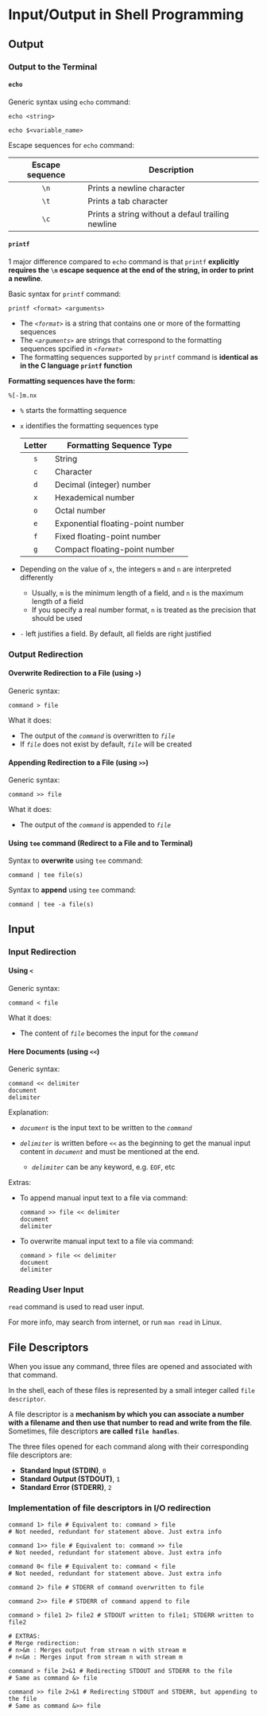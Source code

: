 # Input/Output in Shell Programming

## Output

### Output to the Terminal

#### `echo`

Generic syntax using `echo` command:

```shell
echo <string>

echo $<variable_name>
```

Escape sequences for `echo` command:

| Escape sequence | Description |
|:---:|---|
| `\n` | Prints a newline character |
| `\t` | Prints a tab character |
| `\c` | Prints a string without a defaul trailing newline |

#### `printf`

1 major difference compared to `echo` command is that `printf` **explicitly requires the `\n` escape sequence at the end of the string, in order to print a newline**.

Basic syntax for `printf` command:

```shell
printf <format> <arguments>
```

- The *`<format>`* is a string that contains one or more of the formatting sequences
- The *`<arguments>`* are strings that correspond to the formatting sequences spcified in *`<format>`*
- The formatting sequences supported by `printf` command is **identical as in the C language `printf` function**

**Formatting sequences have the form:**

```
%[-]m.nx
```

- `%` starts the formatting sequence

- `x` identifies the formatting sequences type

	| Letter | Formatting Sequence Type |
	|:---:|---|
	| `s` | String |
	| `c` | Character |
	| `d` | Decimal (integer) number |
	| `x` | Hexademical number |
	| `o` | Octal number |
	| `e` | Exponential floating-point number |
	| `f` | Fixed floating-point number |
	| `g` | Compact floating-point number |

- Depending on the value of `x`, the integers `m` and `n` are interpreted differently

	- Usually, `m` is the minimum length of a field, and `n` is the maximum length of a field
	- If you specify a real number format, `n` is treated as the precision that should be used

- `-` left justifies a field. By default, all fields are right justified

### Output Redirection

#### Overwrite Redirection to a File (using `>`)

Generic syntax:

```shell
command > file
```

What it does:

- The output of the *`command`* is overwritten to *`file`*
- If *`file`* does not exist by default, *`file`* will be created

#### Appending Redirection to a File (using `>>`)

Generic syntax:

```shell
command >> file
```

What it does:

- The output of the *`command`* is appended to *`file`*

#### Using `tee` command (Redirect to a File and to Terminal)

Syntax to **overwrite** using `tee` command:

```shell
command | tee file(s)
```

Syntax to **append** using `tee` command:

```shell
command | tee -a file(s)
```

## Input

### Input Redirection

#### Using `<`

Generic syntax:

```shell
command < file
```

What it does:

- The content of *`file`* becomes the input for the *`command`*

#### Here Documents (using `<<`)

Generic syntax:

```shell
command << delimiter
document
delimiter
```

Explanation:

- *`document`* is the input text to be written to the *`command`*

- *`delimiter`* is written before `<<` as the beginning to get the manual input content in *`document`* and must be mentioned at the end.

	- *`delimiter`* can be any keyword, e.g. `EOF`, etc

Extras:

- To append manual input text to a file via command:

	```shell
	command >> file << delimiter
	document
	delimiter
	```

- To overwrite manual input text to a file via command:

	```shell
	command > file << delimiter
	document
	delimiter
	```

### Reading User Input

`read` command is used to read user input.

For more info, may search from internet, or run `man read` in Linux.

## File Descriptors

When you issue any command, three files are opened and associated with that command.

In the shell, each of these files is represented by a small integer called `file descriptor`.

A file descriptor is a **mechanism by which you can associate a number with a filename and then use that number to read and write from the file**. Sometimes, file descriptors **are called `file handles`**.

The three files opened for each command along with their corresponding file descriptors are:

- **Standard Input (STDIN)**, `0`
- **Standard Output (STDOUT)**, `1`
- **Standard Error (STDERR)**, `2`

### Implementation of file descriptors in I/O redirection

```shell
command 1> file # Equivalent to: command > file
# Not needed, redundant for statement above. Just extra info

command 1>> file # Equivalent to: command >> file
# Not needed, redundant for statement above. Just extra info

command 0< file # Equivalent to: command < file
# Not needed, redundant for statement above. Just extra info

command 2> file # STDERR of command overwritten to file

command 2>> file # STDERR of command append to file

command > file1 2> file2 # STDOUT written to file1; STDERR written to file2

# EXTRAS:
# Merge redirection:
# n>&m : Merges output from stream n with stream m
# n<&m : Merges input from stream n with stream m

command > file 2>&1 # Redirecting STDOUT and STDERR to the file
# Same as command &> file

command >> file 2>&1 # Redirecting STDOUT and STDERR, but appending to the file
# Same as command &>> file
```